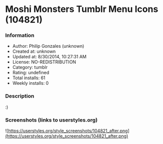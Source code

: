 # Moshi Monsters Tumblr Menu Icons (104821)

### Information
- Author: Philip Gonzales (unknown)
- Created at: unknown
- Updated at: 8/30/2014, 10:27:31 AM
- License: NO-REDISTRIBUTION
- Category: tumblr
- Rating: undefined
- Total installs: 61
- Weekly installs: 0


### Description
:)


### Screenshots (links to userstyles.org)
![https://userstyles.org/style_screenshots/104821_after.png](https://userstyles.org/style_screenshots/104821_after.png)


